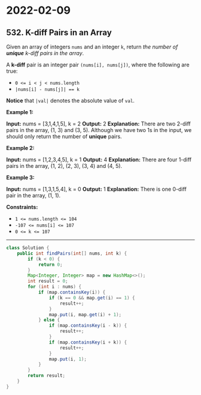 # 2022-02-09

## 532. K-diff Pairs in an Array

Given an array of integers `nums` and an integer `k`, return _the number of **unique** k-diff pairs in the array_.

A **k-diff** pair is an integer pair `(nums[i], nums[j])`, where the following are true:

- `0 <= i < j < nums.length`
- `|nums[i] - nums[j]| == k`

**Notice** that `|val|` denotes the absolute value of `val`.

**Example 1:**

**Input:** nums = \[3,1,4,1,5\], k = 2
**Output:** 2
**Explanation:** There are two 2-diff pairs in the array, (1, 3) and (3, 5).
Although we have two 1s in the input, we should only return the number of **unique** pairs.

**Example 2:**

**Input:** nums = \[1,2,3,4,5\], k = 1
**Output:** 4
**Explanation:** There are four 1-diff pairs in the array, (1, 2), (2, 3), (3, 4) and (4, 5).

**Example 3:**

**Input:** nums = \[1,3,1,5,4\], k = 0
**Output:** 1
**Explanation:** There is one 0-diff pair in the array, (1, 1).

**Constraints:**

- `1 <= nums.length <= 104`
- `-107 <= nums[i] <= 107`
- `0 <= k <= 107`

---

```java
class Solution {
    public int findPairs(int[] nums, int k) {
        if (k < 0) {
            return 0;
        }
        Map<Integer, Integer> map = new HashMap<>();
        int result = 0;
        for (int i : nums) {
            if (map.containsKey(i)) {
                if (k == 0 && map.get(i) == 1) {
                    result++;
                }
                map.put(i, map.get(i) + 1);
            } else {
                if (map.containsKey(i - k)) {
                    result++;
                }
                if (map.containsKey(i + k)) {
                    result++;
                }
                map.put(i, 1);
            }
        }
        return result;
    }
}
```
